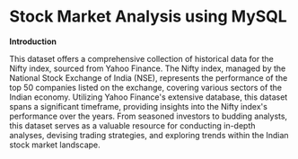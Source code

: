 # Stock Market Analysis using MySQL

**Introduction**

  This dataset offers a comprehensive collection of historical data for the Nifty index, sourced from Yahoo Finance. The Nifty index, managed by the National Stock Exchange of India (NSE), represents the performance of the top 50 companies listed on the exchange, covering various sectors of the Indian economy. Utilizing Yahoo Finance's extensive database, this dataset spans a significant timeframe, providing insights into the Nifty index's performance over the years. From seasoned investors to budding analysts, this dataset serves as a valuable resource for conducting in-depth analyses, devising trading strategies, and exploring trends within the Indian stock market landscape.

  
